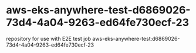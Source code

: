 # aws-eks-anywhere-test-d6869026-73d4-4a04-9263-ed64fe730ecf-23
repository for use with E2E test job aws-eks-anywhere-test:d6869026-73d4-4a04-9263-ed64fe730ecf-23
